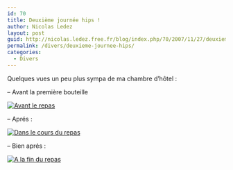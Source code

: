 ```yaml
---
id: 70
title: Deuxième journée hips !
author: Nicolas Ledez
layout: post
guid: http://nicolas.ledez.free.fr/blog/index.php/70/2007/11/27/deuxieme-journee-hips/
permalink: /divers/deuxieme-journee-hips/
categories:
  - Divers
---
```

Quelques vues un peu plus sympa de ma chambre d&rsquo;hôtel :

&#8211; Avant la première bouteille

<a href="http://nicolas.ledez.free.fr/blog/index.php/70/2007/11/27/deuxieme-journee-hips/avant-le-repas/" rel="attachment wp-att-67" title="Avant le repas"><img src="{{ site.url }}/images/2007/11/img_1277-150x150.jpg" alt="Avant le repas" /></a>

&#8211; Aprés :

<a href="http://nicolas.ledez.free.fr/blog/index.php/70/2007/11/27/deuxieme-journee-hips/dans-le-cours-du-repas/" rel="attachment wp-att-68" title="Dans le cours du repas"><img src="{{ site.url }}/images/2007/11/img_1273-150x150.jpg" alt="Dans le cours du repas" /></a>

&#8211; Bien aprés :

<a href="http://nicolas.ledez.free.fr/blog/index.php/70/2007/11/27/deuxieme-journee-hips/a-la-fin-du-repas/" rel="attachment wp-att-69" title="A la fin du repas"><img src="{{ site.url }}/images/2007/11/img_1270-150x150.jpg" alt="A la fin du repas" /></a>